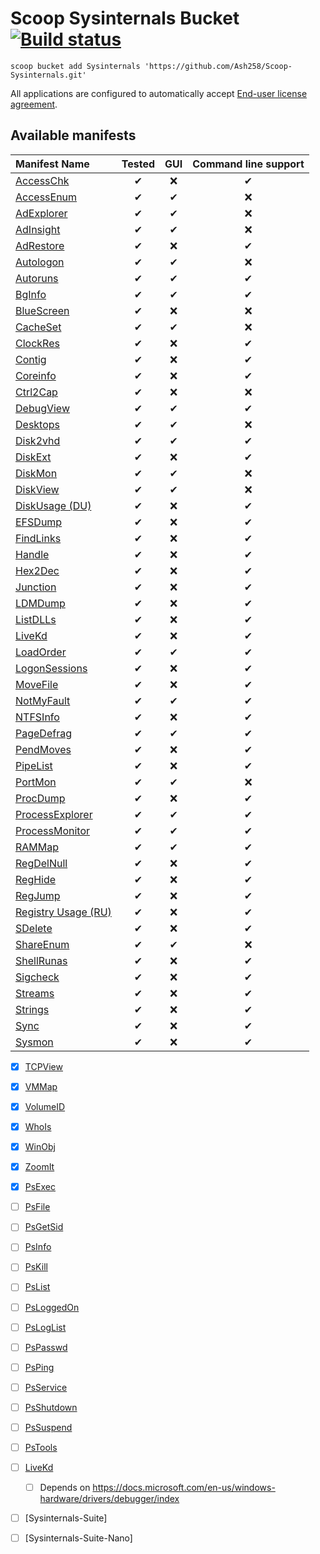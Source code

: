 # Scoop Sysinternals Bucket [![Build status](https://img.shields.io/appveyor/ci/Ash258/scoop-Sysinternals/master.svg?style=popout&logo=appveyor&label=AppVeyor)](https://ci.appveyor.com/project/Ash258/scoop-sysinternals)

`scoop bucket add Sysinternals 'https://github.com/Ash258/Scoop-Sysinternals.git'`

All applications are configured to automatically accept [End-user license agreement](https://docs.microsoft.com/en-us/sysinternals/license-terms).

## Available manifests

| Manifest Name                                    | Tested |  GUI  | Command line support |
| :----------------------------------------------- | :----: | :---: | :------------------: |
| [AccessChk](./bucket/AccessChk.json)             |   ✔    |   ❌   |          ✔           |
| [AccessEnum](./bucket/AccessEnum.json)           |   ✔    |   ✔   |          ❌           |
| [AdExplorer](./bucket/AdExplorer.json)           |   ✔    |   ✔   |          ❌           |
| [AdInsight](./bucket/AdInsight.json)             |   ✔    |   ✔   |          ❌           |
| [AdRestore](./bucket/AdRestore.json)             |   ✔    |   ❌   |          ✔           |
| [Autologon](./bucket/Autologon.json)             |   ✔    |   ✔   |          ❌           |
| [Autoruns](./bucket/Autoruns.json)               |   ✔    |   ✔   |          ✔           |
| [BgInfo](./bucket/BgInfo.json)                   |   ✔    |   ✔   |          ✔           |
| [BlueScreen](./bucket/BlueScreen.json)           |   ✔    |   ❌   |          ❌           |
| [CacheSet](./bucket/CacheSet.json)               |   ✔    |   ✔   |          ❌           |
| [ClockRes](./bucket/ClockRes.json)               |   ✔    |   ❌   |          ✔           |
| [Contig](./bucket/Contig.json)                   |   ✔    |   ❌   |          ✔           |
| [Coreinfo](./bucket/Coreinfo.json)               |   ✔    |   ❌   |          ✔           |
| [Ctrl2Cap](./bucket/Ctrl2Cap.json)               |   ✔    |   ❌   |          ❌           |
| [DebugView](./bucket/DebugView.json)             |   ✔    |   ✔   |          ✔           |
| [Desktops](./bucket/Desktops.json)               |   ✔    |   ✔   |          ❌           |
| [Disk2vhd](./bucket/Disk2vhd.json)               |   ✔    |   ✔   |          ✔           |
| [DiskExt](./bucket/DiskExt.json)                 |   ✔    |   ❌   |          ✔           |
| [DiskMon](./bucket/DiskMon.json)                 |   ✔    |   ✔   |          ❌           |
| [DiskView](./bucket/DiskView.json)               |   ✔    |   ✔   |          ❌           |
| [DiskUsage (DU)](./bucket/du.json)               |   ✔    |   ❌   |          ✔           |
| [EFSDump](./bucket/EFSDump.json)                 |   ✔    |   ❌   |          ✔           |
| [FindLinks](./bucket/FindLinks.json)             |   ✔    |   ❌   |          ✔           |
| [Handle](./bucket/Handle.json)                   |   ✔    |   ❌   |          ✔           |
| [Hex2Dec](./bucket/Hex2Dec.json)                 |   ✔    |   ❌   |          ✔           |
| [Junction](./bucket/Junction.json)               |   ✔    |   ❌   |          ✔           |
| [LDMDump](./bucket/LDMDump.json)                 |   ✔    |   ❌   |          ✔           |
| [ListDLLs](./bucket/ListDLLs.json)               |   ✔    |   ❌   |          ✔           |
| [LiveKd](./bucket/LiveKd.json)                   |   ✔    |   ❌   |          ✔           |
| [LoadOrder](./bucket/LoadOrder.json)             |   ✔    |   ✔   |          ✔           |
| [LogonSessions](./bucket/LogonSessions.json)     |   ✔    |   ❌   |          ✔           |
| [MoveFile](./bucket/MoveFile.json)               |   ✔    |   ❌   |          ✔           |
| [NotMyFault](./bucket/NotMyFault.json)           |   ✔    |   ✔   |          ✔           |
| [NTFSInfo](./bucket/NTFSInfo.json)               |   ✔    |   ❌   |          ✔           |
| [PageDefrag](./bucket/PageDefrag.json)           |   ✔    |   ✔   |          ✔           |
| [PendMoves](./bucket/PendMoves.json)             |   ✔    |   ❌   |          ✔           |
| [PipeList](./bucket/PipeList.json)               |   ✔    |   ❌   |          ✔           |
| [PortMon](./bucket/PortMon.json)                 |   ✔    |   ✔   |          ❌           |
| [ProcDump](./bucket/ProcDump.json)               |   ✔    |   ❌   |          ✔           |
| [ProcessExplorer](./bucket/ProcessExplorer.json) |   ✔    |   ✔   |          ✔           |
| [ProcessMonitor](./bucket/ProcessMonitor.json)   |   ✔    |   ✔   |          ✔           |
| [RAMMap](./bucket/RAMMap.json)                   |   ✔    |   ✔   |          ✔           |
| [RegDelNull](./bucket/RegDelNull.json)           |   ✔    |   ❌   |          ✔           |
| [RegHide](./bucket/RegHide.json)                 |   ✔    |   ❌   |          ✔           |
| [RegJump](./bucket/RegJump.json)                 |   ✔    |   ❌   |          ✔           |
| [Registry Usage (RU)](./bucket/RU.json)          |   ✔    |   ❌   |          ✔           |
| [SDelete](./bucket/SDelete.json)                 |   ✔    |   ❌   |          ✔           |
| [ShareEnum](./bucket/ShareEnum.json)             |   ✔    |   ✔   |          ❌           |
| [ShellRunas](./bucket/ShellRunas.json)           |   ✔    |   ❌   |          ✔           |
| [Sigcheck](./bucket/Sigcheck.json)               |   ✔    |   ❌   |          ✔           |
| [Streams](./bucket/Streams.json)                 |   ✔    |   ❌   |          ✔           |
| [Strings](./bucket/Strings.json)                 |   ✔    |   ❌   |          ✔           |
| [Sync](./bucket/Sync.json)                       |   ✔    |   ❌   |          ✔           |
| [Sysmon](./bucket/Sysmon.json)                   |   ✔    |   ❌   |          ✔           |

- [x] [TCPView](https://docs.microsoft.com/en-us/sysinternals/downloads/tcpview)
- [x] [VMMap](https://docs.microsoft.com/en-us/sysinternals/downloads/vmmap)
- [x] [VolumeID](https://docs.microsoft.com/en-us/sysinternals/downloads/volumeid)
- [x] [WhoIs](https://docs.microsoft.com/en-us/sysinternals/downloads/whois)
- [x] [WinObj](https://docs.microsoft.com/en-us/sysinternals/downloads/winobj)
- [x] [ZoomIt](https://docs.microsoft.com/en-us/sysinternals/downloads/zoomit)

- [x] [PsExec](https://docs.microsoft.com/en-us/sysinternals/downloads/psexec)
- [ ] [PsFile](https://docs.microsoft.com/en-us/sysinternals/downloads/psfile)
- [ ] [PsGetSid](https://docs.microsoft.com/en-us/sysinternals/downloads/psgetsid)
- [ ] [PsInfo](https://docs.microsoft.com/en-us/sysinternals/downloads/psinfo)
- [ ] [PsKill](https://docs.microsoft.com/en-us/sysinternals/downloads/pskill)
- [ ] [PsList](https://docs.microsoft.com/en-us/sysinternals/downloads/pslist)
- [ ] [PsLoggedOn](https://docs.microsoft.com/en-us/sysinternals/downloads/psloggedon)
- [ ] [PsLogList](https://docs.microsoft.com/en-us/sysinternals/downloads/psloglist)
- [ ] [PsPasswd](https://docs.microsoft.com/en-us/sysinternals/downloads/pspasswd)
- [ ] [PsPing](https://docs.microsoft.com/en-us/sysinternals/downloads/psping)
- [ ] [PsService](https://docs.microsoft.com/en-us/sysinternals/downloads/psservice)
- [ ] [PsShutdown](https://docs.microsoft.com/en-us/sysinternals/downloads/psshutdown)
- [ ] [PsSuspend](https://docs.microsoft.com/en-us/sysinternals/downloads/pssuspend)
- [ ] [PsTools](https://docs.microsoft.com/en-us/sysinternals/downloads/pstools)
- [ ] [LiveKd](https://docs.microsoft.com/en-us/sysinternals/downloads/livekd)
    - [ ] Depends on <https://docs.microsoft.com/en-us/windows-hardware/drivers/debugger/index>
- [ ] [Sysinternals-Suite]
- [ ] [Sysinternals-Suite-Nano]

